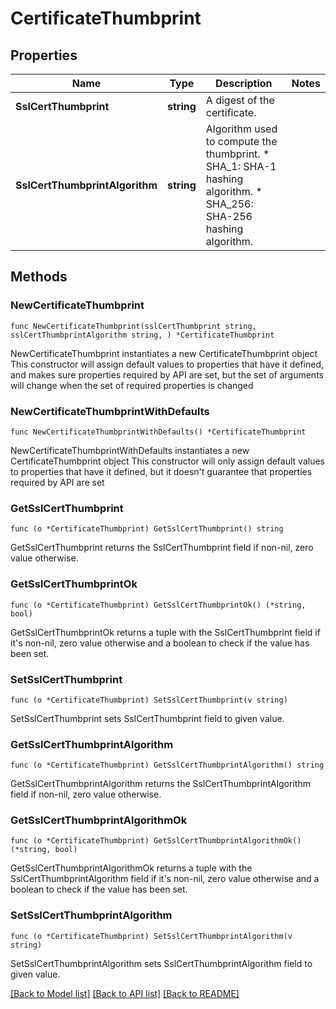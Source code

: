 # CertificateThumbprint

## Properties

Name | Type | Description | Notes
------------ | ------------- | ------------- | -------------
**SslCertThumbprint** | **string** | A digest of the certificate. | 
**SslCertThumbprintAlgorithm** | **string** | Algorithm used to compute the thumbprint. * SHA_1: SHA-1 hashing algorithm. * SHA_256: SHA-256 hashing algorithm. | 

## Methods

### NewCertificateThumbprint

`func NewCertificateThumbprint(sslCertThumbprint string, sslCertThumbprintAlgorithm string, ) *CertificateThumbprint`

NewCertificateThumbprint instantiates a new CertificateThumbprint object
This constructor will assign default values to properties that have it defined,
and makes sure properties required by API are set, but the set of arguments
will change when the set of required properties is changed

### NewCertificateThumbprintWithDefaults

`func NewCertificateThumbprintWithDefaults() *CertificateThumbprint`

NewCertificateThumbprintWithDefaults instantiates a new CertificateThumbprint object
This constructor will only assign default values to properties that have it defined,
but it doesn't guarantee that properties required by API are set

### GetSslCertThumbprint

`func (o *CertificateThumbprint) GetSslCertThumbprint() string`

GetSslCertThumbprint returns the SslCertThumbprint field if non-nil, zero value otherwise.

### GetSslCertThumbprintOk

`func (o *CertificateThumbprint) GetSslCertThumbprintOk() (*string, bool)`

GetSslCertThumbprintOk returns a tuple with the SslCertThumbprint field if it's non-nil, zero value otherwise
and a boolean to check if the value has been set.

### SetSslCertThumbprint

`func (o *CertificateThumbprint) SetSslCertThumbprint(v string)`

SetSslCertThumbprint sets SslCertThumbprint field to given value.


### GetSslCertThumbprintAlgorithm

`func (o *CertificateThumbprint) GetSslCertThumbprintAlgorithm() string`

GetSslCertThumbprintAlgorithm returns the SslCertThumbprintAlgorithm field if non-nil, zero value otherwise.

### GetSslCertThumbprintAlgorithmOk

`func (o *CertificateThumbprint) GetSslCertThumbprintAlgorithmOk() (*string, bool)`

GetSslCertThumbprintAlgorithmOk returns a tuple with the SslCertThumbprintAlgorithm field if it's non-nil, zero value otherwise
and a boolean to check if the value has been set.

### SetSslCertThumbprintAlgorithm

`func (o *CertificateThumbprint) SetSslCertThumbprintAlgorithm(v string)`

SetSslCertThumbprintAlgorithm sets SslCertThumbprintAlgorithm field to given value.



[[Back to Model list]](../README.md#documentation-for-models) [[Back to API list]](../README.md#documentation-for-api-endpoints) [[Back to README]](../README.md)


